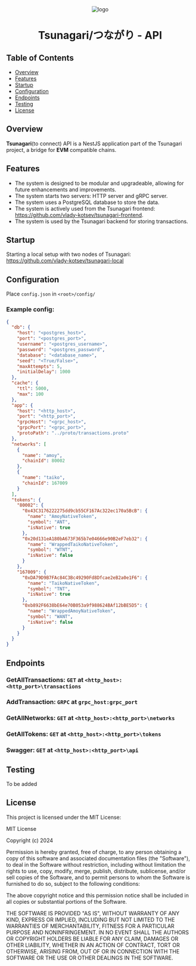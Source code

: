 <div align="center">
  <img src="https://github.com/user-attachments/assets/8e4e3361-4930-45ef-addc-a0b576e8c56f" alt="logo" />
  <h1>Tsunagari/つながり - API</h1>
  
</div>

## Table of Contents

- [Overview](#overview)
- [Features](#features)
- [Startup](#startup)
- [Configuration](#deployment)
- [Endpoints](#endpoints)
- [Testing](#testing)
- [License](#license)

## Overview

**Tsunagari**(to connect) API is a NestJS application part of the Tsunagari project, a bridge for **EVM** compatible chains.

## Features

- The system is designed to be modular and upgradeable, allowing for future enhancements and improvements.
- The system starts two servers: HTTP server and gRPC server.
- The system uses a PostgreSQL database to store the data.
- The system is actively used from the Tsunagari frontend: https://github.com/vlady-kotsev/tsunagari-frontend.
- The system is used by the Tsunagari backend for storing transactions.

## Startup

Starting a local setup with two nodes of Tsunagari: https://github.com/vlady-kotsev/tsunagari-local

## Configuration

Place `config.json` in `<root>/config/`

### Example config:

```json
{
  "db": {
    "host": "<postgres_host>",
    "port": "<postgres_port>",
    "username": "<postgres_username>",
    "password": "<postgres_password",
    "database": "<database_name>",
    "seed": "<True/False>",
    "maxAttempts": 5,
    "initialDelay": 1000
  },
  "cache": {
    "ttl": 5000,
    "max": 100
  },
  "app": {
    "host": "<http_host>",
    "port": "<http_port>",
    "grpcHost": "<grpc_host>",
    "grpcPort": "<grpc_port>",
    "protoPath": "../proto/transactions.proto"
  },
  "networks": [
    {
      "name": "amoy",
      "chainId": 80002
    },
    {
      "name": "taiko",
      "chainId": 167009
    }
  ],
  "tokens": {
    "80002": {
      "0x43C3176222275dd9cb55CF167Ac322ec170a5BcB": {
        "name": "AmoyNativeToken",
        "symbol": "ANT",
        "isNative": true
      },
      "0x20d131eA180bA673F365b7e04666e90B2eF7eb32": {
        "name": "WrappedTaikoNativeToken",
        "symbol": "WTNT",
        "isNative": false
      }
    },
    "167009": {
      "0xDA79D9B7FAc84C3Bc49290Fd8Dfcae2eB2a0e1F6": {
        "name": "TaikoNativeToken",
        "symbol": "TNT",
        "isNative": true
      },
      "0xb892F6638bE64e70B053a9f988624BAf12bBE5D5": {
        "name": "WrappedAmoyNativeToken",
        "symbol": "WANT",
        "isNative": false
      }
    }
  }
}
```

## Endpoints

### GetAllTransactions: `GET` at `<http_host>:<http_port>\transactions`

### AddTransaction: `GRPC` at `grpc_host:grpc_port`

### GetAllNetworks: `GET` at `<http_host>:<http_port>\networks`

### GetAllTokens: `GET` at `<http_host>:<http_port>\tokens`

### Swagger: `GET` at `<http_host>:<http_port>\api`

## Testing

To be added

## License

This project is licensed under the MIT License:

MIT License

Copyright (c) 2024

Permission is hereby granted, free of charge, to any person obtaining a copy
of this software and associated documentation files (the "Software"), to deal
in the Software without restriction, including without limitation the rights
to use, copy, modify, merge, publish, distribute, sublicense, and/or sell
copies of the Software, and to permit persons to whom the Software is
furnished to do so, subject to the following conditions:

The above copyright notice and this permission notice shall be included in all
copies or substantial portions of the Software.

THE SOFTWARE IS PROVIDED "AS IS", WITHOUT WARRANTY OF ANY KIND, EXPRESS OR
IMPLIED, INCLUDING BUT NOT LIMITED TO THE WARRANTIES OF MERCHANTABILITY,
FITNESS FOR A PARTICULAR PURPOSE AND NONINFRINGEMENT. IN NO EVENT SHALL THE
AUTHORS OR COPYRIGHT HOLDERS BE LIABLE FOR ANY CLAIM, DAMAGES OR OTHER
LIABILITY, WHETHER IN AN ACTION OF CONTRACT, TORT OR OTHERWISE, ARISING FROM,
OUT OF OR IN CONNECTION WITH THE SOFTWARE OR THE USE OR OTHER DEALINGS IN THE
SOFTWARE.

